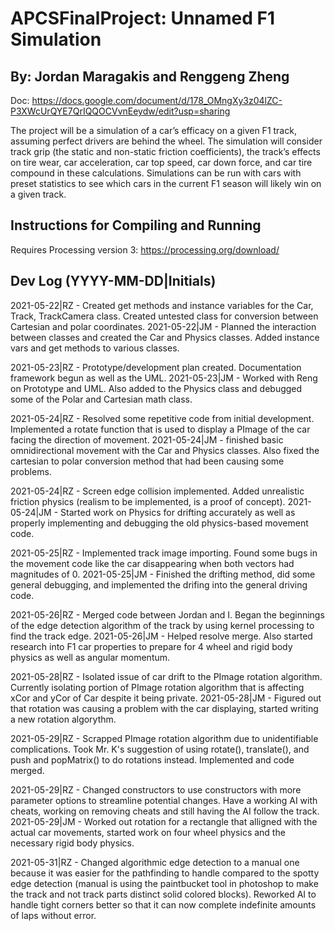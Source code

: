 # APCSFinalProject: Unnamed F1 Simulation
## By: Jordan Maragakis and Renggeng Zheng
Doc: https://docs.google.com/document/d/178_OMngXy3z04lZC-P3XWcUrQYE7QrIQQOCVvnEeydw/edit?usp=sharing

The project will be a simulation of a car’s efficacy on a given F1 track, assuming perfect drivers are behind the wheel. The simulation will consider track grip (the static and non-static friction coefficients), the track’s effects on tire wear, car acceleration, car top speed, car down force, and car tire compound in these calculations. Simulations can be run with cars with preset statistics to see which cars in the current F1 season will likely win on a given track.

## Instructions for Compiling and Running
Requires Processing version 3: https://processing.org/download/

## Dev Log (YYYY-MM-DD|Initials)
2021-05-22|RZ - Created get methods and instance variables for the Car, Track, TrackCamera class. Created untested class for conversion between Cartesian and polar coordinates.
2021-05-22|JM - Planned the interaction between classes and created the Car and Physics classes. Added instance vars and get methods to various classes.

2021-05-23|RZ - Prototype/development plan created. Documentation framework begun as well as the UML.
2021-05-23|JM - Worked with Reng on Prototype and UML. Also added to the Physics class and debugged some of the Polar and Cartesian math class.

2021-05-24|RZ - Resolved some repetitive code from initial development. Implemented a rotate function that is used to display a PImage of the car facing the direction of movement.
2021-05-24|JM - finished basic omnidirectional movement with the Car and Physics classes. Also fixed the cartesian to polar conversion method that had been causing some problems.

2021-05-24|RZ - Screen edge collision implemented. Added unrealistic friction physics (realism to be implemented, is a proof of concept).
2021-05-24|JM - Started work on Physics for drifting accurately as well as properly implementing and debugging the old physics-based movement code.

2021-05-25|RZ - Implemented track image importing. Found some bugs in the movement code like the car disappearing when both vectors had magnitudes of 0.
2021-05-25|JM - Finished the drifting method, did some general debugging, and implemented the drifing into the general driving code.

2021-05-26|RZ - Merged code between Jordan and I. Began the beginnings of the edge detection algorithm of the track by using kernel processing to find the track edge.
2021-05-26|JM - Helped resolve merge. Also started research into F1 car properties to prepare for 4 wheel and rigid body physics as well as angular momentum.

2021-05-28|RZ - Isolated issue of car drift to the PImage rotation algorithm. Currently isolating portion of PImage rotation algorithm that is affecting xCor and yCor of Car despite it being private.
2021-05-28|JM - Figured out that rotation was causing a problem with the car displaying, started writing a new rotation algorythm.

2021-05-29|RZ - Scrapped PImage rotation algorithm due to unidentifiable complications. Took Mr. K's suggestion of using rotate(), translate(), and push and popMatrix() to do rotations instead. Implemented and code merged.

2021-05-29|RZ - Changed constructors to use constructors with more parameter options to streamline potential changes. Have a working AI with cheats, working on removing cheats and still having the AI follow the track.
2021-05-29|JM - Worked out rotation for a rectangle that alligned with the actual car movements, started work on four wheel physics and the necessary rigid body physics.

2021-05-31|RZ - Changed algorithmic edge detection to a manual one because it was easier for the pathfinding to handle compared to the spotty edge detection (manual is using the paintbucket tool in photoshop to make the track and not track parts distinct solid colored blocks). Reworked AI to handle tight corners better so that it can now complete indefinite amounts of laps without error. 